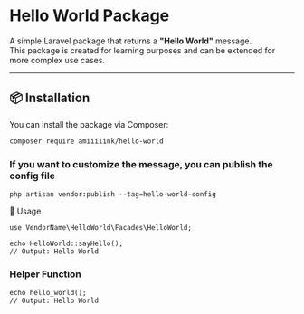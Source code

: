 
# Hello World Package

A simple Laravel package that returns a **"Hello World"** message.  
This package is created for learning purposes and can be extended for more complex use cases.

---

## 📦 Installation

You can install the package via Composer:

```bash
composer require amiiiiink/hello-world
```

### If you want to customize the message, you can publish the config file

```
php artisan vendor:publish --tag=hello-world-config
```

🚀 Usage
```
use VendorName\HelloWorld\Facades\HelloWorld;

echo HelloWorld::sayHello();
// Output: Hello World
```

### Helper Function

```
echo hello_world();
// Output: Hello World
```



